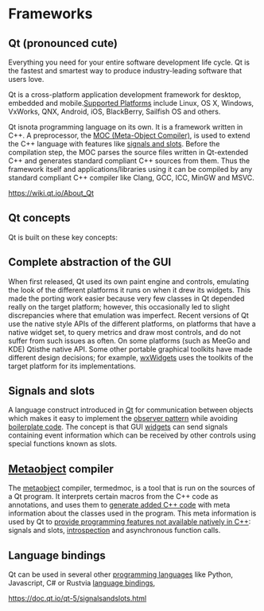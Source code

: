 # Frameworks

## Qt (pronounced cute)

Everything you need for your entire software development life cycle. Qt is the fastest and smartest way to produce industry-leading software that users love.

Qt is a cross-platform application development framework for desktop, embedded and mobile.[Supported Platforms](https://wiki.qt.io/Supported_Platforms) include Linux, OS X, Windows, VxWorks, QNX, Android, iOS, BlackBerry, Sailfish OS and others.

Qt isnota programming language on its own. It is a framework written in C++. A preprocessor, the [MOC (Meta-Object Compiler)](http://doc.qt.io/qt-5/moc.html), is used to extend the C++ language with features like [signals and slots](http://doc.qt.io/qt-5/signalsandslots.html). Before the compilation step, the MOC parses the source files written in Qt-extended C++ and generates standard compliant C++ sources from them. Thus the framework itself and applications/libraries using it can be compiled by any standard compliant C++ compiler like Clang, GCC, ICC, MinGW and MSVC.

https://wiki.qt.io/About_Qt

## Qt concepts

Qt is built on these key concepts:

## Complete abstraction of the GUI

When first released, Qt used its own paint engine and controls, emulating the look of the different platforms it runs on when it drew its widgets. This made the porting work easier because very few classes in Qt depended really on the target platform; however, this occasionally led to slight discrepancies where that emulation was imperfect. Recent versions of Qt use the native style APIs of the different platforms, on platforms that have a native widget set, to query metrics and draw most controls, and do not suffer from such issues as often. On some platforms (such as MeeGo and KDE) Qtisthe native API. Some other portable graphical toolkits have made different design decisions; for example, [wxWidgets](https://en.wikipedia.org/wiki/WxWidgets) uses the toolkits of the target platform for its implementations.

## Signals and slots

A language construct introduced in [Qt](https://en.wikipedia.org/wiki/Qt_(toolkit)) for communication between objects which makes it easy to implement the [observer pattern](https://en.wikipedia.org/wiki/Observer_pattern) while avoiding [boilerplate code](https://en.wikipedia.org/wiki/Boilerplate_code). The concept is that GUI [widgets](https://en.wikipedia.org/wiki/GUI_widget) can send signals containing event information which can be received by other controls using special functions known as slots.

## [Metaobject](https://en.wikipedia.org/wiki/Meta-object_System) compiler

The [metaobject](https://en.wikipedia.org/wiki/Metaobject) compiler, termedmoc, is a tool that is run on the sources of a Qt program. It interprets certain macros from the C++ code as annotations, and uses them to [generate added C++ code](https://en.wikipedia.org/wiki/Code_generator) with meta information about the classes used in the program. This meta information is used by Qt to [provide programming features not available natively in C++](https://en.wikipedia.org/wiki/Greenspun%27s_tenth_rule): signals and slots, [introspection](https://en.wikipedia.org/wiki/Type_introspection) and asynchronous function calls.

## Language bindings

Qt can be used in several other [programming languages](https://en.wikipedia.org/wiki/Programming_language) like Python, Javascript, C# or Rustvia [language bindings](https://en.wikipedia.org/wiki/Language_binding),

https://doc.qt.io/qt-5/signalsandslots.html
